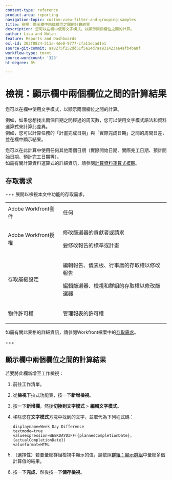 ```yaml
---
content-type: reference
product-area: reporting
navigation-topic: custom-view-filter-and-grouping-samples
title: 檢視：顯示欄中兩個欄位之間的計算結果
description: 您可以在欄中使用文字模式，以顯示兩個欄位之間的計算。
author: Lisa and Nolan
feature: Reports and Dashboards
exl-id: 303f8824-311a-4de0-9777-cfa11ecad1e1
source-git-commit: aa8275f252dd51f5a14d7aa931423aa4afb4ba8f
workflow-type: tm+mt
source-wordcount: '323'
ht-degree: 0%

---
```


# 檢視：顯示欄中兩個欄位之間的計算結果

<!--Audited: 11/2024-->

您可以在欄中使用文字模式，以顯示兩個欄位之間的計算。

例如，如果您想找出兩個日期之間經過的周天數，您可以使用文字模式語法和資料運算式來計算此差異。\
例如，您可以計算任務的「計畫完成日期」與「實際完成日期」之間的周間日差，並在欄中顯示結果。

您可以在此計算中使用任何其他兩個日期（實際開始日期、實際完工日期、預計開始日期、預計完工日期等）。\
如需有關計算資料運算式的詳細資訊，請參閱[計算資料運算式概觀](../../../reports-and-dashboards/reports/calc-cstm-data-reports/calculated-data-expressions.md)。

## 存取需求

+++ 展開以檢視本文中功能的存取需求。 

<table style="table-layout:auto"> 
 <col> 
 <col> 
 <tbody> 
  <tr> 
   <td role="rowheader">Adobe Workfront套件</td> 
   <td> <p>任何</p> </td> 
  </tr> 
  <tr> 
   <td role="rowheader">Adobe Workfront授權</td> 
   <td> 
   <p>修改篩選器的貢獻者或請求 </p>
   <p>要修改報告的標準或計畫</p>
  </tr> 
  <tr> 
   <td role="rowheader">存取層級設定</td> 
   <td> <p>編輯報告、儀表板、行事曆的存取權以修改報告</p> <p>編輯篩選器、檢視和群組的存取權以修改篩選器</p> </td> 
  </tr> 
  <tr> 
   <td role="rowheader">物件許可權</td> 
   <td> <p>管理報表的許可權</p>  </td> 
  </tr> 
 </tbody> 
</table>

如需有關此表格的詳細資訊，請參閱Workfront檔案中的[存取需求](/help/quicksilver/administration-and-setup/add-users/access-levels-and-object-permissions/access-level-requirements-in-documentation.md)。

+++


## 顯示欄中兩個欄位之間的計算結果

若要將此欄新增至工作檢視：

1. 前往工作清單。
1. 從&#x200B;**檢視**&#x200B;下拉式功能表，按一下&#x200B;**新增檢視**。

1. 按一下&#x200B;**新增欄**，然後&#x200B;**切換到文字模式** > **編輯文字模式**。
1. 移除您在&#x200B;**文字模式**&#x200B;方塊中找到的文字，並取代為下列程式碼：

   ```
   displayname=Week Day Difference
   textmode=true
   valueexpression=WEEKDAYDIFF({plannedCompletionDate},{actualCompletionDate})
   valueformat=HTML
   ```

1. （選擇性）若要彙總群組檢視中顯示的值，請依照[群組：顯示群組](../../../reports-and-dashboards/reports/custom-view-filter-grouping-samples/grouping-calculation-between-two-fields-aggregated-in-grouping.md)中彙總多個計算值的結果。
1. 按一下&#x200B;**完成**，然後按一下&#x200B;**儲存檢視**。
